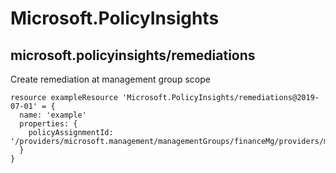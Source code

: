 # Microsoft.PolicyInsights

## microsoft.policyinsights/remediations

Create remediation at management group scope
```bicep
resource exampleResource 'Microsoft.PolicyInsights/remediations@2019-07-01' = {
  name: 'example'
  properties: {
    policyAssignmentId: '/providers/microsoft.management/managementGroups/financeMg/providers/microsoft.authorization/policyassignments/b101830944f246d8a14088c5'
  }
}
```

